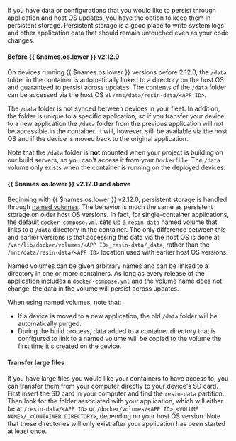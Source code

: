 
If you have data or configurations that you would like to persist through application and host OS updates, you have the option to keep them in persistent storage. Persistent storage is a good place to write system logs and other application data that should remain untouched even as your code changes.

#### Before {{ $names.os.lower }} v2.12.0

On devices running {{ $names.os.lower }} versions before 2.12.0, the `/data` folder in the container is automatically linked to a directory on the host OS and guaranteed to persist across updates. The contents of the `/data` folder can be accessed via the host OS at `/mnt/data/resin-data/<APP ID>`.

The `/data` folder is not synced between devices in your fleet. In addition, the folder is unique to a specific application, so if you transfer your device to a new application the `/data` folder from the previous application will not be accessible in the container. It will, however, still be available via the host OS and if the device is moved back to the original application.

Note that the `/data` folder is __not__ mounted when your project is building on our build servers, so you can't access it from your `Dockerfile`. The `/data` volume only exists when the container is running on the deployed devices. 		

#### {{ $names.os.lower }} v2.12.0 and above

Beginning with {{ $names.os.lower }} v2.12.0, persistent storage is handled through [named volumes][multicontainer]. The behavior is much the same as persistent storage on older host OS versions. In fact, for single-container applications, the default `docker-compose.yml` sets up a `resin-data` named volume that links to a `/data` directory in the container. The only difference between this and earlier versions is that accessing this data via the host OS is done at `/var/lib/docker/volumes/<APP ID>_resin-data/_data`, rather than the `/mnt/data/resin-data/<APP ID>` location used with earlier host OS versions.

Named volumes can be given arbitrary names and can be linked to a directory in one or more containers. As long as every release of the application includes a `docker-compose.yml` and the volume name does not change, the data in the volume will persist across updates.

When using named volumes, note that:
- If a device is moved to a new application, the old `/data` folder will be automatically purged.
- During the build process, data added to a container directory that is configured to link to a named volume will be copied to the volume the first time it's created on the device.

#### Transfer large files

If you have large files you would like your containers to have access to, you can transfer them from your computer directly to your device's SD card. First insert the SD card in your computer and find the `resin-data` partition. Then look for the folder associated with your application, which will either be at `/resin-data/<APP ID>` or `/docker/volumes/<APP ID>_<VOLUME NAME>/_<CONTAINER DIRECTORY>`, depending on your host OS version. Note that these directories will only exist after your application has been started at least once.

[multicontainer]:/learn/develop/multicontainer/#named-volumes
